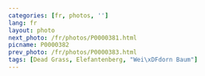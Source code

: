 ```yaml
---
categories: [fr, photos, '']
lang: fr
layout: photo
next_photo: /fr/photos/P0000381.html
picname: P0000382
prev_photo: /fr/photos/P0000383.html
tags: [Dead Grass, Elefantenberg, "Wei\xDFdorn Baum"]
---
```

